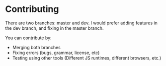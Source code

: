# Contributing

There are two branches: master and dev. I would prefer adding features in the dev branch, and fixing in the master branch.

You can contribute by:
- Merging both branches
- Fixing errors (bugs, grammar, license, etc)
- Testing using other tools (Different JS runtimes, different browsers, etc.)